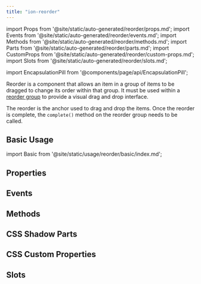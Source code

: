 ```yaml
---
title: "ion-reorder"
---
```

import Props from '@site/static/auto-generated/reorder/props.md';
import Events from '@site/static/auto-generated/reorder/events.md';
import Methods from '@site/static/auto-generated/reorder/methods.md';
import Parts from '@site/static/auto-generated/reorder/parts.md';
import CustomProps from '@site/static/auto-generated/reorder/custom-props.md';
import Slots from '@site/static/auto-generated/reorder/slots.md';

<head>
  <title>Reorder | ion-reorder: Drag and Drop Icon to Reorder Items</title>
  <meta name="description" content="Ion-reorder is the anchor used to drag and drop the items inside of the ion-reorder-group. Read to learn more about custom reorder icons and items." />
</head>

import EncapsulationPill from '@components/page/api/EncapsulationPill';

<EncapsulationPill type="shadow" />


Reorder is a component that allows an item in a group of items to be dragged to change its order within that group. It must be used within a [reorder group](./reorder-group) to provide a visual drag and drop interface.

The reorder is the anchor used to drag and drop the items. Once the reorder is complete, the `complete()` method on the reorder group needs to be called.


## Basic Usage

import Basic from '@site/static/usage/reorder/basic/index.md';

<Basic />


## Properties
<Props />

## Events
<Events />

## Methods
<Methods />

## CSS Shadow Parts
<Parts />

## CSS Custom Properties
<CustomProps />

## Slots
<Slots />
